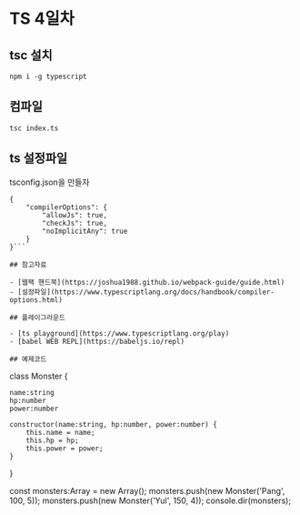 # TS 4일차

## tsc 설치

```
npm i -g typescript
```

## 컴파일

```
tsc index.ts
```

## ts 설정파일

tsconfig.json을 만들자

```
{
    "compilerOptions": {
        "allowJs": true,
        "checkJs": true,
        "noImplicitAny": true
    }
}```

## 참고자료

- [웹팩 핸드북](https://joshua1988.github.io/webpack-guide/guide.html)
- [설정파일](https://www.typescriptlang.org/docs/handbook/compiler-options.html)

## 플레이그라운드

- [ts playground](https://www.typescriptlang.org/play)
- [babel WEB REPL](https://babeljs.io/repl)

## 예제코드

```
class Monster {
    
    name:string
    hp:number
    power:number

    constructor(name:string, hp:number, power:number) {
        this.name = name;
        this.hp = hp;
        this.power = power;
    }
}

const monsters:Array<Monster> = new Array();
monsters.push(new Monster('Pang', 100, 5));
monsters.push(new Monster('Yul', 150, 4));
console.dir(monsters);
```
